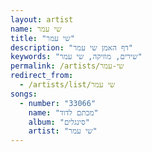```yaml
---
layout: artist
name: שי עמר
title: "שי עמר"
description: "דף האמן שי עמר"
keywords: "שירים, מוזיקה, שי עמר"
permalink: /artists/שי-עמר
redirect_from:
  - /artists/list/שי עמר
songs:
  - number: "33066"
    name: "מכתם לדוד"
    album: "סינגלים"
    artist: "שי עמר"
---
```


